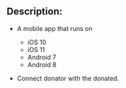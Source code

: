 ## Description:
- A mobile app that runs on
	- iOS 10
	- iOS 11
	- Android 7
	- Android 8

- Connect donator with the donated.
